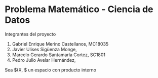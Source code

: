 # Problema Matemático - Ciencia de Datos

Integrantes del proyecto

1. Gabriel Enrique Merino Castellanos, MC18035 
2. Javier Ulises Sigüenza Monge, 
3. Marcelo Gerardo Santamaría Cortez, SC1801
4. Pedro Julio Avelar Hernández,

Sea $(X, $ un espacio con producto interno
